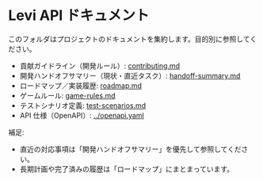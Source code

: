 # Levi API ドキュメント

このフォルダはプロジェクトのドキュメントを集約します。目的別に参照してください。

- 貢献ガイドライン（開発ルール）: [contributing.md](./contributing.md)
- 開発ハンドオフサマリー（現状・直近タスク）: [handoff-summary.md](./handoff-summary.md)
- ロードマップ／実装履歴: [roadmap.md](./roadmap.md)
- ゲームルール: [game-rules.md](./game-rules.md)
- テストシナリオ定義: [test-scenarios.md](./test-scenarios.md)
- API 仕様（OpenAPI）: [../openapi.yaml](../openapi.yaml)

補足:
- 直近の対応事項は「開発ハンドオフサマリー」を優先して参照してください。
- 長期計画や完了済みの履歴は「ロードマップ」にまとまっています。

